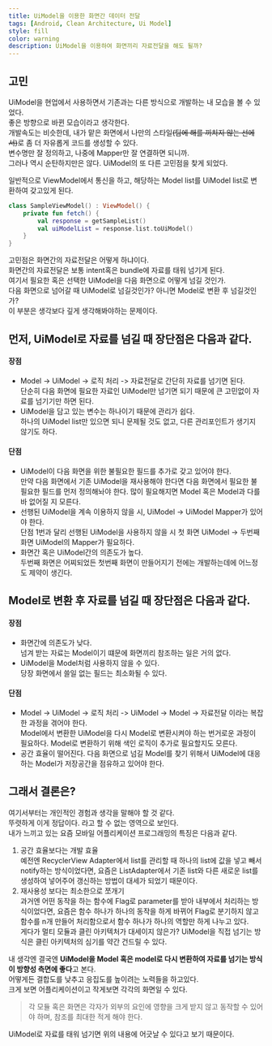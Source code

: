 ```yaml
---
title: UiModel을 이용한 화면간 데이터 전달
tags: [Android, Clean Architecture, Ui Model]
style: fill
color: warning
description: UiModel을 이용하여 화면끼리 자료전달을 해도 될까?
---
```


## 고민

UiModel을 현업에서 사용하면서 기존과는 다른 방식으로 개발하는 내 모습을 볼 수 있었다.   
좋은 방향으로 바뀐 모습이라고 생각한다.   
개발속도는 비슷한데, 내가 맡은 화면에서 나만의 스타일~~(팀에 해를 끼치지 않는 선에서)~~로 좀 더 자유롭게 코드를 생성할 수 있다.   
변수명만 잘 정의하고, 나중에 Mapper만 잘 연결하면 되니까.   
그러나 역시 순탄하지만은 않다. UiModel의 또 다른 고민점을 찾게 되었다.   

일반적으로 ViewModel에서 통신을 하고, 해당하는 Model list를 UiModel list로 변환하여 갖고있게 된다.   

```kotlin
class SampleViewModel() : ViewModel() {
	private fun fetch() {
		val response = getSampleList()
		val uiModelList = response.list.toUiModel()
	}
}
```

고민점은 화면간의 자료전달은 어떻게 하냐이다.   
화면간의 자료전달은 보통 intent혹은 bundle에 자료를 태워 넘기게 된다.   
여기서 필요한 혹은 선택한 UiModel을 다음 화면으로 어떻게 넘길 것인가.   
다음 화면으로 넘어갈 때 UiModel로 넘길것인가? 아니면 Model로 변환 후 넘길것인가?   
이 부분은 생각보다 깊게 생각해봐야하는 문제이다.   

## 먼저, UiModel로 자료를 넘길 때 장단점은 다음과 같다.   

#### 장점

* Model -> UiModel -> 로직 처리 -> 자료전달로 간단히 자료를 넘기면 된다.   
	단순히 다음 화면에 필요한 자료인 UiModel만 넘기면 되기 때문에 큰 고민없이 자료를 넘기기만 하면 된다.   
* UiModel을 담고 있는 변수는 하나이기 때문에 관리가 쉽다.   
	하나의 UiModel list만 있으면 되니 문제될 것도 없고, 다른 관리포인트가 생기지 않기도 하다.   

#### 단점

* UiModel이 다음 화면을 위한 불필요한 필드를 추가로 갖고 있어야 한다.   
	만약 다음 화면에서 기존 UiModel을 재사용해야 한다면 다음 화면에서 필요한 불필요한 필드를 먼저 정의해놔야 한다. 많이 필요해지면 Model 혹은 Model과 다를바 없어질 지 모른다.   
* 선행된 UiModel을 계속 이용하지 않을 시, UiModel -> UiModel Mapper가 있어야 한다.   
	단점 1번과 달리 선행된 UiModel을 사용하지 않을 시 첫 화면 UiModel -> 두번째 화면 UiModel의 Mapper가 필요하다.   
* 화면간 혹은 UiModel간의 의존도가 높다.   
	두번째 화면은 어찌되었든 첫번째 화면이 만들어지기 전에는 개발하는데에 어느정도 제약이 생긴다.   

## Model로 변환 후 자료를 넘길 때 장단점은 다음과 같다.   

#### 장점   

* 화면간에 의존도가 낮다.   
	넘겨 받는 자료는 Model이기 떄문에 화면끼리 참조하는 일은 거의 없다.   
* UiModel을 Model처럼 사용하지 않을 수 있다.   
	당장 화면에서 쓸일 없는 필드는 최소화될 수 있다.   

#### 단점 

* Model -> UiModel -> 로직 처리 -> UiModel -> Model -> 자료전달 이라는 복잡한 과정을 겪어야 한다.   
	Model에서 변환한 UiModel을 다시 Model로 변환시켜야 하는 번거로운 과정이 필요하다. Model로 변환하기 위해 색인 로직이 추가로 필요할지도 모른다.   
* 공간 효율이 떨어진다.
	다음 화면으로 넘길 Model를 찾기 위해서 UiModel에 대응하는 Model가 저장공간을 점유하고 있어야 한다.   

## 그래서 결론은?   

여기서부터는 개인적인 경험과 생각을 말해야 할 것 같다.   
뚜렷하게 이게 정답이다. 라고 할 수 없는 영역으로 보인다.   
내가 느끼고 있는 요즘 모바일 어플리케이션 프로그래밍의 특징은 다음과 같다.   

1. 공간 효율보다는 개발 효율   
	예전엔 RecyclerView Adapter에서 list를 관리할 때 하나의 list에 값을 넣고 빼서 notify하는 방식이었다면, 요즘은 ListAdapter에서 기존 list와 다른 새로운 list를 생성하여 넣어주어 갱신하는 방법이 대세가 되었기 때문이다.   
2. 재사용성 보다는 최소한으로 쪼개기   
	과거엔 어떤 동작을 하는 함수에 Flag로 parameter를 받아 내부에서 처리하는 방식이었다면, 요즘은 함수 하나가 하나의 동작을 하게 바뀌어 Flag로 분기하지 않고 함수를 n개 만들어 처리함으로서 함수 하나가 하나의 역할만 하게 나누고 있다.   
	게다가 멀티 모듈과 클린 아키텍처가 대세이지 않은가? UiModel을 직접 넘기는 방식은 클린 아키텍처의 심기를 약간 건드릴 수 있다.   

내 생각엔 결국엔 **UiModel을 Model 혹은 model로 다시 변환하여 자료를 넘기는 방식이 방향성 측면에 좋다**고 본다.   
어떻게든 결합도를 낮추고 응집도를 높이려는 노력들을 하고있다.   
크게 보면 어플리케이션이고 작게보면 각각의 화면일 수 있다.   

> 각 모듈 혹은 화면은 각자가 외부의 요인에 영향을 크게 받지 않고 동작할 수 있어야 하며, 참조를 최대한 적게 해야 한다.   

UiModel로 자료를 태워 넘기면 위의 내용에 어긋날 수 있다고 보기 때문이다.
